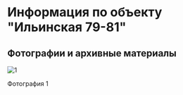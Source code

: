 # Информация по объекту "Ильинская 79-81"

## Фотографии и архивные материалы

![1](/BuidingsInfo/3d482f16-d8e1-458d-b441-a4394749bb54/1_Compressed.jpg)

Фотография 1

